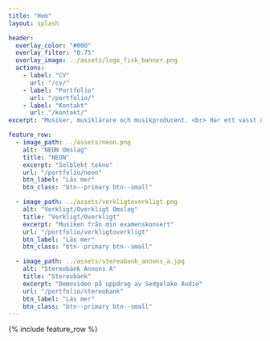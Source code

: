 ```yaml
---
title: "Hem"
layout: splash

header:
  overlay_color: "#000"
  overlay_filter: "0.75"
  overlay_image: ../assets/logo_fisk_banner.png
  actions:
    - label: "CV"
      url: "/cv/"
    - label: "Portfolio"
      url: "/portfolio/"
    - label: "Kontakt"
      url: "/kontakt/"
excerpt: "Musiker, musiklärare och musikproducent. <br> Har ett vasst öra och en kärlek för bråkiga instrument. <br> Bra på tekno, rock och pop. <br> Sjunger och spelar keyboard, bas, gitarr och trummor."

feature_row:
  - image_path: ../assets/neon.png
    alt: "NEON Omslag"
    title: "NEON"
    excerpt: "Solblekt tekno"
    url: "/portfolio/neon"
    btn_label: "Läs mer"
    btn_class: "btn--primary btn--small"

  - image_path: ../assets/verkligtoverkligt.png
    alt: "Verkligt/Overkligt Omslag"
    title: "Verkligt/Overkligt"
    excerpt: "Musiken från min examenskonsert"
    url: "/portfolio/verkligtoverkligt"
    btn_label: "Läs mer"
    btn_class: "btn--primary btn--small"

  - image_path: ../assets/stereobank_annons_a.jpg
    alt: "Stereobänk Annons A"
    title: "Stereobänk"
    excerpt: "Demovideo på uppdrag av Sedgelake Audio"
    url: "/portfolio/stereobank"
    btn_label: "Läs mer"
    btn_class: "btn--primary btn--small"
---
```


{% include feature_row %}
